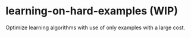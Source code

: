 # learning-on-hard-examples (WIP)
Optimize learning algorithms with use of only examples with a large cost.
